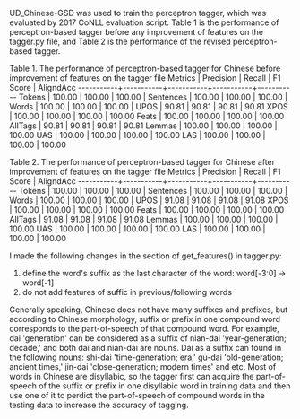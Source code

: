 UD_Chinese-GSD was used to train the perceptron tagger, which was evaluated by 2017 CoNLL evaluation script. Table 1 is the performance of perceptron-based tagger before any improvement of features on the tagger.py file, and Table 2 is the performance of the revised perceptron-based tagger.

Table 1. The performance of perceptron-based tagger for Chinese before improvement of features on the tagger file
Metrics    | Precision |    Recall |  F1 Score | AligndAcc
-----------+-----------+-----------+-----------+-----------
Tokens     |    100.00 |    100.00 |    100.00 |
Sentences  |    100.00 |    100.00 |    100.00 |
Words      |    100.00 |    100.00 |    100.00 |
UPOS       |     90.81 |     90.81 |     90.81 |     90.81
XPOS       |    100.00 |    100.00 |    100.00 |    100.00
Feats      |    100.00 |    100.00 |    100.00 |    100.00
AllTags    |     90.81 |     90.81 |     90.81 |     90.81
Lemmas     |    100.00 |    100.00 |    100.00 |    100.00
UAS        |    100.00 |    100.00 |    100.00 |    100.00
LAS        |    100.00 |    100.00 |    100.00 |    100.00

Table 2. The performance of perceptron-based tagger for Chinese after improvement of features on the tagger file 
Metrics    | Precision |    Recall |  F1 Score | AligndAcc
-----------+-----------+-----------+-----------+-----------
Tokens     |    100.00 |    100.00 |    100.00 |
Sentences  |    100.00 |    100.00 |    100.00 |
Words      |    100.00 |    100.00 |    100.00 |
UPOS       |     91.08 |     91.08 |     91.08 |     91.08
XPOS       |    100.00 |    100.00 |    100.00 |    100.00
Feats      |    100.00 |    100.00 |    100.00 |    100.00
AllTags    |     91.08 |     91.08 |     91.08 |     91.08
Lemmas     |    100.00 |    100.00 |    100.00 |    100.00
UAS        |    100.00 |    100.00 |    100.00 |    100.00
LAS        |    100.00 |    100.00 |    100.00 |    100.00

I made the following changes in the section of get_features() in tagger.py:
1. define the word's suffix as the last character of the word: word[-3:0] -> word[-1]
2. do not add features of suffic in previous/following words

Generally speaking, Chinese does not have many suffixes and prefixes, but according to Chinese morphology, suffix or prefix in one compound word corresponds to the part-of-speech of that compound word. For example, dai 'generation' can be considered as a suffix of nian-dai 'year-generation; decade,' and both dai and nian-dai are nouns. Dai as a suffix can found in the following nouns: shi-dai 'time-generation; era,' gu-dai 'old-generation; ancient times,' jin-dai 'close-generation; modern times' and etc.
Most of words in Chinese are disyllabic, so the tagger first can acquire the part-of-speech of the suffix or prefix in one disyllabic word in training data and then use one of it to perdict the part-of-speech of compound words in the testing data to increase the accuracy of tagging.
